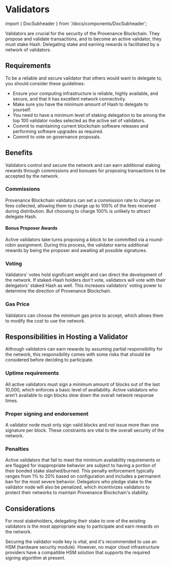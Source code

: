 # Validators

import { DocSubheader } from '/docs/components/DocSubheader';

<DocSubheader text="Benefits, risks, and other considerations for network users that wish to
become a validating node on the Provenance Blockchain network."/>
Validators are crucial for the security of the Provenance Blockchain. They propose and validate transactions, and to become an active validator, they must stake Hash. Delegating stake and earning rewards is facilitated by a network of validators.

## Requirements

To be a reliable and secure validator that others would want to delegate to, you should consider these guidelines:

- Ensure your computing infrastructure is reliable, highly available, and secure, and that it has excellent network connectivity.
- Make sure you have the minimum amount of Hash to delegate to yourself.
- You need to have a minimum level of staking delegation to be among the top 100 validator nodes selected as the active set of validators.
- Commit to maintaining current blockchain software releases and performing software upgrades as required.
- Commit to vote on governance proposals.

## Benefits

Validators control and secure the network and can earn additional staking rewards through commissions and bonuses for proposing transactions to be accepted by the network.

### Commissions

Provenance Blockchain validators can set a commission rate to charge on fees collected, allowing them to charge up to 100% of the fees received during distribution. But choosing to charge 100% is unlikely to attract delegate Hash.

#### Bonus Proposer Awards

Active validators take turns proposing a block to be committed via a round-robin assignment. During this process, the validator earns additional rewards by being the proposer and awaiting all possible signatures.

### Voting

Validators' votes hold significant weight and can direct the development of the network. If staked-Hash holders don't vote, validators will vote with their delegators' staked Hash as well. This increases validators' voting power to determine the direction of Provenance Blockchain.

### Gas Price

Validators can choose the minimum gas price to accept, which allows them to modify the cost to use the network.

## Responsibilities in Hosting a Validator

Although validators can earn rewards by assuming partial responsibility for the network, this responsibility comes with some risks that should be considered before deciding to participate.

### Uptime requirements

All active validators must sign a minimum amount of blocks out of the last 10,000, which enforces a basic level of availability. Active validators who aren't available to sign blocks slow down the overall network response times.

### Proper signing and endorsement

A validator node must only sign valid blocks and not issue more than one signature per block. These constraints are vital to the overall security of the network.

### Penalties

Active validators that fail to meet the minimum availability requirements or are flagged for inappropriate behavior are subject to having a portion of their bonded stake slashed/burned. This penalty enforcement typically ranges from 1% to 20% based on configuration and includes a permanent ban for the most severe behavior. Delegators who pledge stake to the validator node will also be penalized, which incentivizes validators to protect their networks to maintain Provenance Blockchain's stability.

## Considerations

For most stakeholders, delegating their stake to one of the existing validators is the most appropriate way to participate and earn rewards on the network.

Securing the validator node key is vital, and it's recommended to use an HSM (hardware security module). However, no major cloud infrastructure providers have a compatible HSM solution that supports the required signing algorithm at present.
